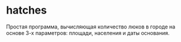 # hatches
Простая программа, вычисляющая количество люков в городе на основе 3-х параметров: площади, населения и даты основания.
